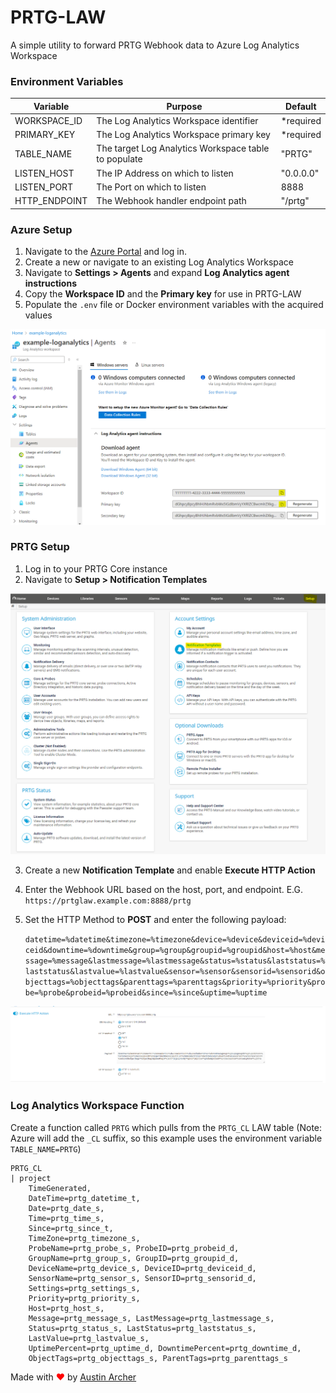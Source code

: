 # PRTG-LAW

A simple utility to forward PRTG Webhook data to Azure Log Analytics Workspace 



### Environment Variables


| Variable      | Purpose                                               | Default   |
| ------------- | ----------------------------------------------------- | --------- |
| WORKSPACE_ID  | The Log Analytics Workspace identifier                | *required |
| PRIMARY_KEY   | The Log Analytics Workspace primary key               | *required |
| TABLE_NAME    | The target Log Analytics Workspace table to populate  | "PRTG"    |
| LISTEN_HOST   | The IP Address on which to listen                     | "0.0.0.0" |
| LISTEN_PORT   | The Port on which to listen                           | 8888      |
| HTTP_ENDPOINT | The Webhook handler endpoint path                     | "/prtg"   |


### Azure Setup

1) Navigate to the [Azure Portal](https://portal.azure.com) and log in.
2) Create a new or navigate to an existing Log Analytics Workspace
3) Navigate to **Settings > Agents** and expand **Log Analytics agent instructions**
4) Copy the **Workspace ID** and the **Primary key** for use in PRTG-LAW
5) Populate the `.env` file or Docker environment variables with the acquired values 

![Log Analytics Workspace](images/azure_law.png)


### PRTG Setup

1) Log in to your PRTG Core instance
2) Navigate to **Setup > Notification Templates**

![PRTG Setup](images/prtg_setup.png)

3) Create a new **Notification Template** and enable **Execute HTTP Action**
4) Enter the Webhook URL based on the host, port, and endpoint. E.G.  `https://prtglaw.example.com:8888/prtg`
5) Set the HTTP Method to **POST** and enter the following payload:

    `datetime=%datetime&timezone=%timezone&device=%device&deviceid=%deviceid&downtime=%downtime&group=%group&groupid=%groupid&host=%host&message=%message&lastmessage=%lastmessage&status=%status&laststatus=%laststatus&lastvalue=%lastvalue&sensor=%sensor&sensorid=%sensorid&objecttags=%objecttags&parenttags=%parenttags&priority=%priority&probe=%probe&probeid=%probeid&since=%since&uptime=%uptime`

![PRTG Notification Template](images/prtg_notification_template.png)


### Log Analytics Workspace Function

Create a function called `PRTG` which pulls from the `PRTG_CL` LAW table (Note: Azure will add the `_CL` suffix, so this example uses the environment variable `TABLE_NAME=PRTG`)

    PRTG_CL
    | project
        TimeGenerated,
        DateTime=prtg_datetime_t,
        Date=prtg_date_s,
        Time=prtg_time_s,
        Since=prtg_since_t,
        TimeZone=prtg_timezone_s,
        ProbeName=prtg_probe_s, ProbeID=prtg_probeid_d,
        GroupName=prtg_group_s, GroupID=prtg_groupid_d,
        DeviceName=prtg_device_s, DeviceID=prtg_deviceid_d,
        SensorName=prtg_sensor_s, SensorID=prtg_sensorid_d,
        Settings=prtg_settings_s,
        Priority=prtg_priority_s,
        Host=prtg_host_s,
        Message=prtg_message_s, LastMessage=prtg_lastmessage_s,
        Status=prtg_status_s, LastStatus=prtg_laststatus_s,
        LastValue=prtg_lastvalue_s,
        UptimePercent=prtg_uptime_d, DowntimePercent=prtg_downtime_d,
        ObjectTags=prtg_objecttags_s, ParentTags=prtg_parenttags_s

Made with <font color="red">❤</font> by [Austin Archer](https://linktr.ee/austin.archer)